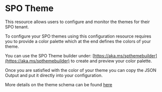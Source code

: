 
# SPO Theme

This resource allows users to configure and monitor the themes for
their SPO tenant.

To configure your SPO themes using this configuration resource requires you to provide a color palette which at the end defines the colors of your theme.

You can use the SPO Theme builder under: [https://aka.ms/spthemebuilder](https://aka.ms/spthemebuilder) to create and preview your color palette.

Once you are satisfied with the color of your theme you can copy the JSON Output and put it directly into your configuration.

More details on the theme schema can be found [here](https://docs.microsoft.com/en-us/sharepoint/dev/declarative-customization/site-theming/sharepoint-site-theming-json-schema)
